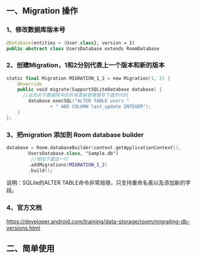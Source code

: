 
## 一、Migration 操作
### 1、修改数据库版本号
```kotlin
@Database(entities = {User.class}, version = 2)
public abstract class UsersDatabase extends RoomDatabase
```
### 2、创建Migration，1和2分别代表上一个版本和新的版本
```kotlin
static final Migration MIGRATION_1_2 = new Migration(1, 2) {
    @Override
    public void migrate(SupportSQLiteDatabase database) {
      //此处对于数据库中的所有更新都需要写下面的代码
        database.execSQL("ALTER TABLE users "
                + " ADD COLUMN last_update INTEGER");
    }
};
```
### 3、把migration 添加到 Room database builder
```kotlin
database = Room.databaseBuilder(context.getApplicationContext(),
        UsersDatabase.class, "Sample.db")
         //增加下面这一行
        .addMigrations(MIGRATION_1_2)
        .build();
```
说明：SQLite的ALTER TABLE命令非常局限，只支持重命名表以及添加新的字段。

### 4、官方文档
https://developer.android.com/training/data-storage/room/migrating-db-versions.html

## 二、简单使用
